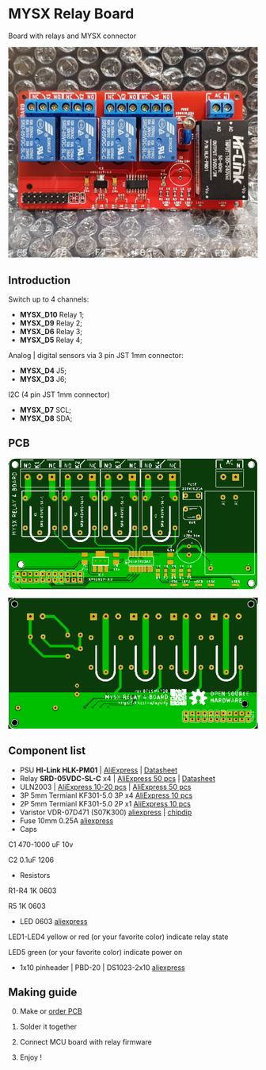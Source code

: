 # MYSX Relay Board
Board with relays and MYSX connector

![TOP](images/pcb-rev0-image.jpg) 

## Introduction

Switch up to 4 channels:
- **MYSX_D10** Relay 1;
- **MYSX_D9** Relay 2;
- **MYSX_D6** Relay 3;
- **MYSX_D5** Relay 4;

Analog | digital sensors via 3 pin JST 1mm connector:

- **MYSX_D4** J5;
- **MYSX_D3** J6;

I2C (4 pin JST 1mm connector)

- **MYSX_D7** SCL;
- **MYSX_D8** SDA;


## PCB
![TOP](images/pcb-rev0-top.png) 

![Bottom](images/pcb-rev0-bottom.png)

## Component list
- PSU **HI-Link HLK-PM01** | [AliExpress](https://l.kool.ru/) | [Datasheet](http://www.hlktech.net/product_detail.php?ProId=54)
- Relay **SRD-05VDC-SL-C** x4 | [AliExpress 50 pcs](https://l.kool.ru/nigsj) | [Datasheet](datasheets/SRD-05VDC-SL-C.pdf)
- ULN2003 | [AliExpress 10-20 pcs](https://l.kool.ru/uln10) | [AliExpress 50 pcs](https://l.kool.ru/hsdub) 
- 3P 5mm Termianl KF301-5.0 3P x4 [AliExpress 10 pcs](https://l.kool.ru/w23yq)
- 2P 5mm Termianl KF301-5.0 2P x1 [AliExpress 10 pcs](https://l.kool.ru/w23yq)
- Varistor  VDR-07D471 (S07K300) [aliexpress](https://l.kool.ru/var7d) | [chipdip](https://www.chipdip.ru/product/fnr-07d471-s07k300-470)
- Fuse 10mm 0.25A [aliexpress](https://l.kool.ru/fuse1s)
- Caps 

C1 470-1000 uF 10v

C2 0.1uF 1206
- Resistors 

R1-R4 1K 0603

R5    1K 0603

- LED 0603 [aliexpress](https://l.kool.ru/led0603)

LED1-LED4 yellow or red (or your favorite color) indicate relay state

LED5 green (or your favorite color) indicate power on

- 1x10 pinheader | PBD-20 | DS1023-2x10 [aliexpress](https://l.kool.ru/hdrf1r)


## Making guide

0. Make or [order PCB](https://jlcpcb.com/) 

1. Solder it together

2. Connect MCU board with relay firmware

3. Enjoy !
